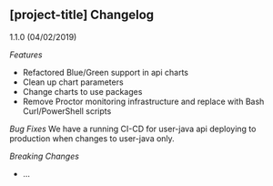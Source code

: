 ## [project-title] Changelog

<a name="1.1.0"></a>
1.1.0 (04/02/2019)

*Features*
- Refactored Blue/Green support in api charts
- Clean up chart parameters
- Change charts to use packages
- Remove Proctor monitoring infrastructure and replace with Bash Curl/PowerShell scripts

*Bug Fixes*
We have a running CI-CD for user-java api deploying to production when changes to user-java only.

*Breaking Changes*
* ...
